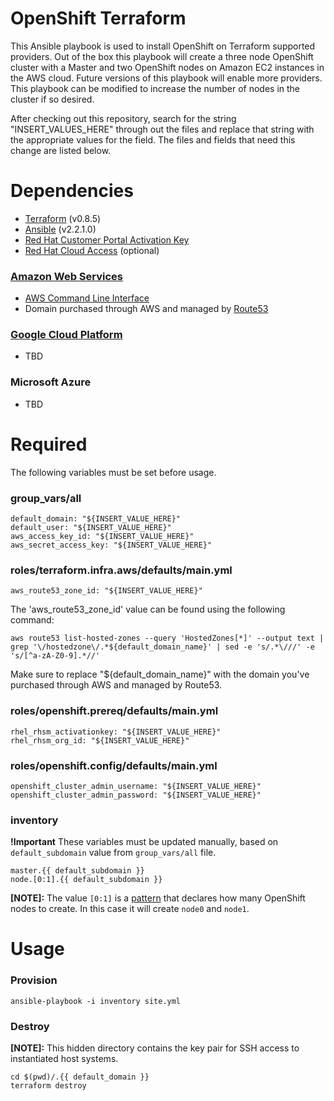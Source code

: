 # OpenShift Terraform

This Ansible playbook is used to install OpenShift on Terraform supported providers.  Out of the box this playbook will create a three node OpenShift cluster with a Master and two OpenShift nodes on Amazon EC2 instances in the AWS cloud.  Future versions of this playbook will enable more providers.  This playbook can be modified to increase the number of nodes in the cluster if so desired.

After checking out this repository, search for the string "INSERT_VALUES_HERE" through out the files and replace that string with the appropriate values for the field.  The files and fields that need this change are listed below.

# Dependencies

- [Terraform](https://www.terraform.io/intro/getting-started/install.html) (v0.8.5)
- [Ansible](http://docs.ansible.com/ansible/intro_installation.html) (v2.2.1.0)
- [Red Hat Customer Portal Activation Key](https://access.redhat.com/articles/1378093)
- [Red Hat Cloud Access](https://www.redhat.com/en/technologies/cloud-computing/cloud-access) (optional)

### [Amazon Web Services](https://access.redhat.com/articles/2623521)

- [AWS Command Line Interface](http://docs.aws.amazon.com/cli/latest/userguide/installing.html)
- Domain purchased through AWS and managed by [Route53](https://aws.amazon.com/route53/)

### [Google Cloud Platform](https://access.redhat.com/articles/2751521)

- TBD

### Microsoft Azure

- TBD

# Required

The following variables must be set before usage.

### group_vars/all

```
default_domain: "${INSERT_VALUE_HERE}"
default_user: "${INSERT_VALUE_HERE}"
aws_access_key_id: "${INSERT_VALUE_HERE}"
aws_secret_access_key: "${INSERT_VALUE_HERE}"
```

### roles/terraform.infra.aws/defaults/main.yml

```
aws_route53_zone_id: "${INSERT_VALUE_HERE}"
```
The 'aws_route53_zone_id' value can be found using the following command:

```
aws route53 list-hosted-zones --query 'HostedZones[*]' --output text |
grep '\/hostedzone\/.*${default_domain_name}' | sed -e 's/.*\///' -e
's/[^a-zA-Z0-9].*//'
```

Make sure to replace "${default_domain_name}" with the domain you've purchased through AWS and managed by Route53.


### roles/openshift.prereq/defaults/main.yml

```
rhel_rhsm_activationkey: "${INSERT_VALUE_HERE}"
rhel_rhsm_org_id: "${INSERT_VALUE_HERE}"
```

### roles/openshift.config/defaults/main.yml

```
openshift_cluster_admin_username: "${INSERT_VALUE_HERE}"
openshift_cluster_admin_password: "${INSERT_VALUE_HERE}"
```

### inventory

**!Important** These variables must be updated manually, based on `default_subdomain` value from `group_vars/all` file.

```
master.{{ default_subdomain }}
node.[0:1].{{ default_subdomain }}
```

**[NOTE]:** The value `[0:1]` is a [pattern](http://docs.ansible.com/ansible/intro_patterns.html#patterns) that declares how many OpenShift nodes to create. In this case it will create `node0` and `node1`.

# Usage

### Provision

```
ansible-playbook -i inventory site.yml
```

### Destroy

**[NOTE]:** This hidden directory contains the key pair for SSH access to instantiated host systems.

```
cd $(pwd)/.{{ default_domain }}
terraform destroy
```
